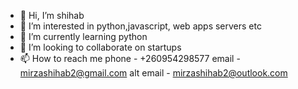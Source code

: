 - 👋 Hi, I’m shihab
- 👀 I’m interested in python,javascript, web apps servers etc
- 🌱 I’m currently learning python
- 💞️ I’m looking to collaborate on startups
- 📫 How to reach me 
phone - +260954298577
email - mirzashihab2@gmail.com
alt email - mirzashihab2@outlook.com



